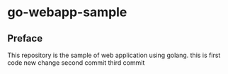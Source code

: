 # go-webapp-sample



## Preface
This repository is the sample of web application using golang.
this is first code
new change
second commit
third commit

